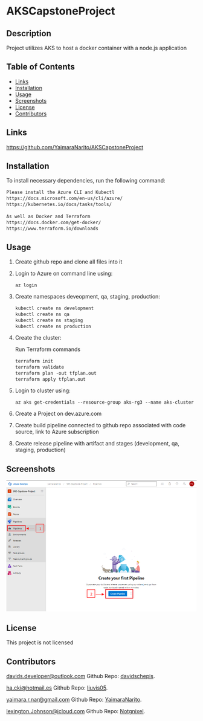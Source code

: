 # AKSCapstoneProject

## Description
Project utilizes AKS to host a docker container with a node.js application

## Table of Contents

- [Links](#links)
- [Installation](#installation)
- [Usage](#usage)
- [Screenshots](#screenshots)
- [License](#license)
- [Contributors](#contributors)

 ## Links
https://github.com/YaimaraNarito/AKSCapstoneProject


 ## Installation
To install necessary dependencies, run the following command:

```
Please install the Azure CLI and Kubectl
https://docs.microsoft.com/en-us/cli/azure/
https://kubernetes.io/docs/tasks/tools/

As well as Docker and Terraform
https://docs.docker.com/get-docker/
https://www.terraform.io/downloads
```

 ## Usage
 1. Create github repo and clone all files into it
 2. Login to Azure on command line using: 
    ```
    az login
    ```
 3. Create namespaces deveopment, qa, staging, production:
    ```
    kubectl create ns development
    kubectl create ns qa
    kubectl create ns staging
    kubectl create ns production
    ```
 4. Create the cluster:

    Run Terraform commands
    ```
    terraform init
    terraform validate
    terraform plan -out tfplan.out
    terraform apply tfplan.out
    ```
 5. Login to cluster using:
     ```
     az aks get-credentials --resource-group aks-rg3 --name aks-cluster
     ```
 6. Create a Project on dev.azure.com
 7. Create build pipeline connected to github repo associated with code source, link to Azure subscription
 8. Create release pipeline with artifact and stages (development, qa, staging, production)

 ## Screenshots
![Alt text](Screenshots/1_Create_new_pipeline_in_azure_devops.png)


 ## License
This project is not licensed

 ## Contributors

[davids.developer@outlook.com](mailto:davids.developer@outlook.com)
Github Repo: [davidschepis](https://github.com/davidschepis).

[ha.cki@hotmail.es](mailto:ha.cki@hotmail.es)
Github Repo: [liuvis05](https://github.com/liuvis05).

[yaimara.r.nar@gmail.com](mailto:yaimara.r.nar@gmail.com)
Github Repo: [YaimaraNarito](https://github.com/YaimaraNarito).

[lexington.Johnson@icloud.com](mailto:lexington.johnson@icloud.com)
Github Repo: [Notgnixel](https://github.com/Notgnixel).



